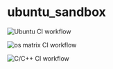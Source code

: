# ubuntu_sandbox

![Ubuntu CI workflow](https://github.com/githubfoam/ubuntu_sandbox/workflows/Ubuntu%20CI%20workflow/badge.svg?branch=main)  

![os matrix CI workflow](https://github.com/githubfoam/ubuntu_sandbox/workflows/os%20matrix%20CI%20workflow/badge.svg?branch=main)  

![C/C++ CI workflow](https://github.com/githubfoam/ubuntu_sandbox/workflows/C/C++%20CI%20workflow/badge.svg?branch=main)